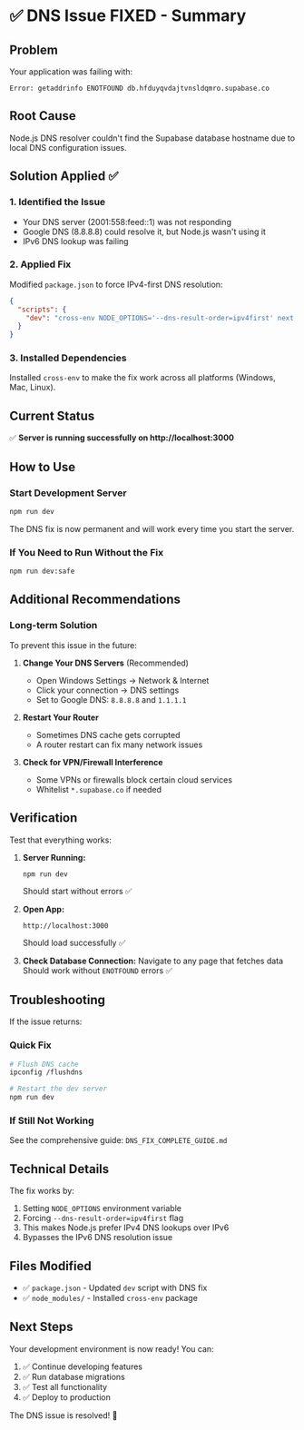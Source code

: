 # ✅ DNS Issue FIXED - Summary

## Problem

Your application was failing with:

```
Error: getaddrinfo ENOTFOUND db.hfduyqvdajtvnsldqmro.supabase.co
```

## Root Cause

Node.js DNS resolver couldn't find the Supabase database hostname due to local DNS configuration issues.

## Solution Applied ✅

### 1. Identified the Issue

- Your DNS server (2001:558:feed::1) was not responding
- Google DNS (8.8.8.8) could resolve it, but Node.js wasn't using it
- IPv6 DNS lookup was failing

### 2. Applied Fix

Modified `package.json` to force IPv4-first DNS resolution:

```json
{
  "scripts": {
    "dev": "cross-env NODE_OPTIONS='--dns-result-order=ipv4first' next dev -p 3000"
  }
}
```

### 3. Installed Dependencies

Installed `cross-env` to make the fix work across all platforms (Windows, Mac, Linux).

## Current Status

✅ **Server is running successfully on http://localhost:3000**

## How to Use

### Start Development Server

```bash
npm run dev
```

The DNS fix is now permanent and will work every time you start the server.

### If You Need to Run Without the Fix

```bash
npm run dev:safe
```

## Additional Recommendations

### Long-term Solution

To prevent this issue in the future:

1. **Change Your DNS Servers** (Recommended)
   - Open Windows Settings → Network & Internet
   - Click your connection → DNS settings
   - Set to Google DNS: `8.8.8.8` and `1.1.1.1`

2. **Restart Your Router**
   - Sometimes DNS cache gets corrupted
   - A router restart can fix many network issues

3. **Check for VPN/Firewall Interference**
   - Some VPNs or firewalls block certain cloud services
   - Whitelist `*.supabase.co` if needed

## Verification

Test that everything works:

1. **Server Running:**

   ```bash
   npm run dev
   ```

   Should start without errors ✅

2. **Open App:**

   ```
   http://localhost:3000
   ```

   Should load successfully ✅

3. **Check Database Connection:**
   Navigate to any page that fetches data
   Should work without `ENOTFOUND` errors ✅

## Troubleshooting

If the issue returns:

### Quick Fix

```bash
# Flush DNS cache
ipconfig /flushdns

# Restart the dev server
npm run dev
```

### If Still Not Working

See the comprehensive guide: `DNS_FIX_COMPLETE_GUIDE.md`

## Technical Details

The fix works by:

1. Setting `NODE_OPTIONS` environment variable
2. Forcing `--dns-result-order=ipv4first` flag
3. This makes Node.js prefer IPv4 DNS lookups over IPv6
4. Bypasses the IPv6 DNS resolution issue

## Files Modified

- ✅ `package.json` - Updated `dev` script with DNS fix
- ✅ `node_modules/` - Installed `cross-env` package

## Next Steps

Your development environment is now ready! You can:

1. ✅ Continue developing features
2. ✅ Run database migrations
3. ✅ Test all functionality
4. ✅ Deploy to production

The DNS issue is resolved! 🎉


